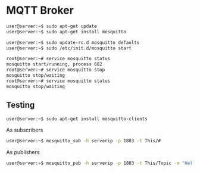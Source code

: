 # MQTT Broker

```sh
user@server:~$ sudo apt-get update
user@server:~$ sudo apt-get install mosquitto
```

```sh
user@server:~$ sudo update-rc.d mosquitto defaults
user@server:~$ sudo /etc/init.d/mosquitto start
```

```sh
root@server:~# service mosquitto status 
mosquitto start/running, process 682
root@server:~# service mosquitto stop
mosquitto stop/waiting
root@server:~# service mosquitto status 
mosquitto stop/waiting
```

## Testing

```sh
user@server:~$ sudo apt-get install mosquitto-clients
```

As subscribers

```sh
user@server:~$ mosquitto_sub -h serverip -p 1883 -t This/#
```

As publishers

```sh
user@server:~$ mosquitto_pub -h serverip -p 1883 -t This/Topic -m "Hello All!"
```